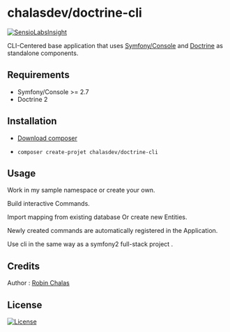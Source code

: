 
# chalasdev/doctrine-cli
[![SensioLabsInsight](https://insight.sensiolabs.com/projects/eb32f3db-bf17-4339-b258-43e5df5f9096/mini.png)](https://insight.sensiolabs.com/projects/eb32f3db-bf17-4339-b258-43e5df5f9096)

CLI-Centered base application that uses [Symfony/Console](https://github.com/symfony/console) and [Doctrine](http://www.doctrine-project.org/) as standalone components.

## Requirements

- Symfony/Console >= 2.7
- Doctrine 2

## Installation

- [Download composer](https://getcomposer.org)

- `composer create-projet chalasdev/doctrine-cli`

## Usage

Work in my sample namespace or create your own.

Build interactive Commands.

Import mapping from existing database Or create new Entities.

Newly created commands are automatically registered in the Application.

Use cli in the same way as a symfony2 full-stack project .

## Credits

Author : [Robin Chalas](https:/github.com/chalasr)

## License

[![License](http://img.shields.io/:license-gpl3-blue.svg)](http://www.gnu.org/licenses/gpl-3.0.html)
